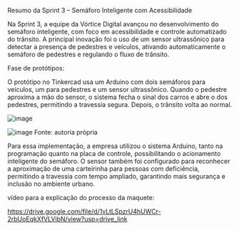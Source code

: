 Resumo da Sprint 3 – Semáforo Inteligente com Acessibilidade

Na Sprint 3, a equipe da Vórtice Digital avançou no desenvolvimento do semáforo inteligente, com foco em acessibilidade e controle automatizado do trânsito. A principal inovação foi o uso de um sensor ultrassônico para detectar a presença de pedestres e veículos, ativando automaticamente o semáforo de pedestres e regulando o fluxo de trânsito.

Fase de protótipos:

O protótipo no Tinkercad usa um Arduino com dois semáforos para veículos, um para pedestres e um sensor ultrassônico. Quando o pedestre aproxima a mão do sensor, o sistema fecha o sinal dos carros e abre o dos pedestres, permitindo a travessia segura. Depois, o trânsito volta ao normal.

![image](https://github.com/user-attachments/assets/54b4c000-6d72-439a-a9b8-0b0c1187e366)



![image](https://github.com/user-attachments/assets/cbb586ae-d261-4a83-b7d7-504686512faf)
Fonte: autoria própria

Para essa implementação, a empresa utilizou o sistema Arduino, tanto na programação quanto na placa de controle, possibilitando o acionamento inteligente do semáforo. O sensor também foi configurado para reconhecer a aproximação de uma carteirinha para pessoas com deficiência, permitindo a travessia com tempo ampliado, garantindo mais segurança e inclusão no ambiente urbano.

vídeo para a explicação do processo da maquete:

https://drive.google.com/file/d/1vLtLSpzrU4hUWCr-2rbUoEqkXfVLVibN/view?usp=drive_link


